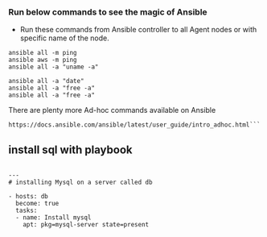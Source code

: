### Run below commands to see the magic of Ansible
- Run these commands from Ansible controller to all Agent nodes or with specific name of the node.

```ansible
ansible all -m ping
ansible aws -m ping
ansible all -a "uname -a"

ansible all -a "date"
ansible all -a "free -a"
ansible all -a "free -a"
```
There are plenty more Ad-hoc commands available on Ansible
``` doc page
https://docs.ansible.com/ansible/latest/user_guide/intro_adhoc.html```
```


## install sql with playbook

```ansible

---
# installing Mysql on a server called db

- hosts: db
  become: true
  tasks:
  - name: Install mysql
    apt: pkg=mysql-server state=present
```

